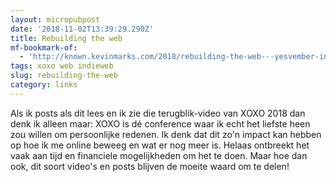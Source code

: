 ```yaml
---
layout: micropubpost
date: '2018-11-02T13:39:29.290Z'
title: Rebuilding the web
mf-bookmark-of:
  - 'http://known.kevinmarks.com/2018/rebuilding-the-web---yesvember-indieweb'
tags: xoxo web indieweb
slug: rebuilding-the-web
category: links
---
```

Als ik posts als dit lees en ik zie die terugblik-video van XOXO 2018 dan denk ik alleen maar: XOXO is dé conference waar ik echt het liefste heen zou willen om persoonlijke redenen. Ik denk dat dit zo&#39;n impact kan hebben op hoe ik me online beweeg en wat er nog meer is. Helaas ontbreekt het vaak aan tijd en financiele mogelijkheden om het te doen. Maar hoe dan ook, dit soort video&#39;s en posts blijven de moeite waard om te delen!
